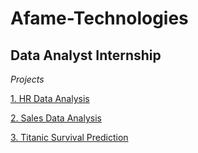 # Afame-Technologies

## Data Analyst Internship

*Projects*

[1. HR Data Analysis](https://github.com/karthikeyan-2005/Afame-Technologies/blob/main/Afame%20Technologies/HR_Data_Analysis/HR_Data_Analysis.ipynb)

[2. Sales Data Analysis](https://github.com/karthikeyan-2005/Afame-Technologies/blob/main/Afame%20Technologies/Sales-Data-Analysis/Sales-Data-Analysis.ipynb)

[3. Titanic Survival Prediction](https://github.com/karthikeyan-2005/Afame-Technologies/blob/main/Afame%20Technologies/Titanic-Survival-Prediction/Titanic-Survival.ipynb)
